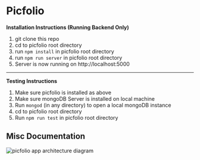 # Picfolio

**Installation Instructions (Running Backend Only)**
1. git clone this repo
2. cd to picfolio root directory
3. run `npm install` in picfolio root directory
4. run `npm run server` in picfolio root directory
5. Server is now running on http://localhost:5000

----

**Testing Instructions**
1. Make sure picfolio is installed as above
2. Make sure mongoDB Server is installed on local machine
3. Run `mongod` (in any directory) to open a local mongoDB instance
4. cd to picfolio root directory
5. Run `npm run test` in picfolio root directory


**Misc Documentation**
-----
![picfolio app architecture diagram](https://i.imgur.com/a4cOlNd.png)